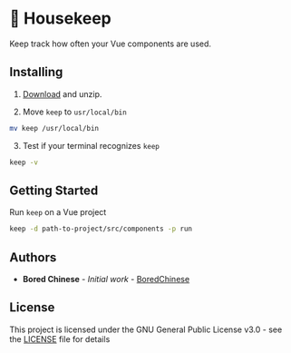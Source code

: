 # 🧹 Housekeep
Keep track how often your Vue components are used.

## Installing

1. [Download](https://github.com/boredchinese/housekeeper/releases) and unzip.

2. Move `keep` to `usr/local/bin`

```bash
mv keep /usr/local/bin
```

3. Test if your terminal recognizes `keep`

```bash
keep -v
```

## Getting Started

Run `keep` on a Vue project

```bash
keep -d path-to-project/src/components -p run
```

## Authors

* **Bored Chinese** - *Initial work* - [BoredChinese](https://github.com/boredchinese)

## License

This project is licensed under the GNU General Public License v3.0 - see the [LICENSE](LICENSE) file for details
